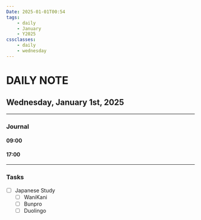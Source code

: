 ```yaml
---
Date: 2025-01-01T00:54
tags:
    - daily
    - January
    - Y2025
cssclasses:
    - daily
    - wednesday
---
```

# DAILY NOTE
## Wednesday, January 1st, 2025
***
### Journal

#### 09:00

#### 17:00

***
### Tasks
- [ ] Japanese Study
    - [ ] WaniKani
    - [ ] Bunpro
    - [ ] Duolingo
